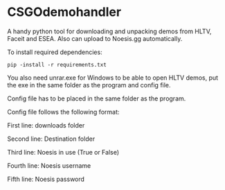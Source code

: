 # CSGOdemohandler
A handy python tool for downloading and unpacking demos from HLTV, Faceit and ESEA. Also can upload to Noesis.gg automatically.

To install required dependencies: 

```
pip -install -r requirements.txt
```

You also need unrar.exe for Windows to be able to open HLTV  demos, put the exe in the same folder as the program and config file.


Config file has to be placed in the same folder as the program.

Config file follows the following format:

First line: downloads folder

Second line: Destination folder

Third line: Noesis in use (True or False)

Fourth line: Noesis username

Fifth line: Noesis password
